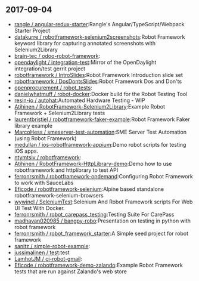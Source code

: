 ## 2017-09-04

* [rangle / angular-redux-starter](https://github.com/rangle/angular-redux-starter):Rangle's Angular/TypeScript/Webpack Starter Project
* [datakurre / robotframework-selenium2screenshots](https://github.com/datakurre/robotframework-selenium2screenshots):Robot Framework keyword library for capturing annotated screenshots with Selenium2Library
* [brain-tec / odoo-robot-framework](https://github.com/brain-tec/odoo-robot-framework):
* [opendaylight / integration-test](https://github.com/opendaylight/integration-test):Mirror of the OpenDaylight integration/test gerrit project
* [robotframework / IntroSlides](https://github.com/robotframework/IntroSlides):Robot Framework Introduction slide set
* [robotframework / DosDontsSlides](https://github.com/robotframework/DosDontsSlides):Robot Framework Dos and Don'ts
* [openprocurement / robot_tests](https://github.com/openprocurement/robot_tests):
* [danielwhatmuff / robot-docker](https://github.com/danielwhatmuff/robot-docker):Docker build for the Robot Testing Tool
* [resin-io / autohat](https://github.com/resin-io/autohat):Automated Hardware Testing - WIP
* [Atihinen / RobotFramework-Selenium2Library](https://github.com/Atihinen/RobotFramework-Selenium2Library):Example Robot Framework + Selenium2Library tests
* [laurentbristiel / robotframework-faker-example](https://github.com/laurentbristiel/robotframework-faker-example):Robot Framework Faker library example
* [MarcoHess / smeserver-test-automation](https://github.com/MarcoHess/smeserver-test-automation):SME Server Test Automation (using Robot Framework)
* [medullan / ios-robotframework-appium](https://github.com/medullan/ios-robotframework-appium):Demo robot scripts for testing iOS apps.
* [ntymtsiv / robotframework](https://github.com/ntymtsiv/robotframework):
* [Atihinen / RobotFramework-HttpLibrary-demo](https://github.com/Atihinen/RobotFramework-HttpLibrary-demo):Demo how to use robotframework and httplibrary to test API
* [ferronrsmith / robotframework-ondemand](https://github.com/ferronrsmith/robotframework-ondemand):Configuring Robot Framework to work with SauceLabs
* [Eficode / robotframework-selenium](https://github.com/Eficode/robotframework-selenium):Alpine based standalone robotframework-selenium-browsers
* [wywincl / SeleniumTest](https://github.com/wywincl/SeleniumTest):Selenium And Robot Framework scripts For Web UI Test With Docker.
* [ferronrsmith / robot_carepass_testing](https://github.com/ferronrsmith/robot_carepass_testing):Testing Suite For CarePass
* [madhavan020985 / bangpy-robo](https://github.com/madhavan020985/bangpy-robo):Presentation on testing in python with robot framework
* [ferronrsmith / robot_framework_starter](https://github.com/ferronrsmith/robot_framework_starter):A Simple seed project for robot framework
* [sanitz / simple-robot-example](https://github.com/sanitz/simple-robot-example):
* [jussimalinen / test](https://github.com/jussimalinen/test):test
* [LamhotJM / ci-robot-gmail](https://github.com/LamhotJM/ci-robot-gmail):
* [Eficode / robotframework-demo-zalando](https://github.com/Eficode/robotframework-demo-zalando):Example Robot Framework tests that are run against Zalando's web store
